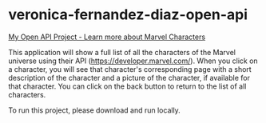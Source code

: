 # veronica-fernandez-diaz-open-api
[My Open API Project - Learn more about Marvel Characters](https://github.com/purple-bird/veronica-fernandez-diaz-open-api)


This application will show a full list of all the characters of the Marvel universe using their API (https://developer.marvel.com/). When you click on a character, you will see that character's corresponding page with a short description of the character and a picture of the character, if available for that character. You can click on the back button to return to the list of all characters.

To run this project, please download and run locally.
